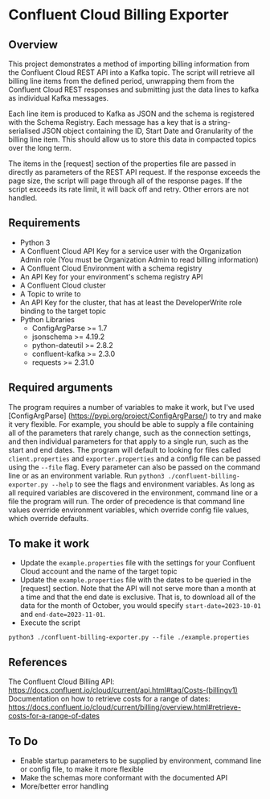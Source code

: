 # Confluent Cloud Billing Exporter

## Overview
This project demonstrates a method of importing billing information from the Confluent Cloud REST API into a Kafka topic. The script will retrieve all billing line items from the defined period, unwrapping them from the Confluent Cloud REST responses and submitting just the data lines to kafka as individual Kafka messages.

Each line item is produced to Kafka as JSON and the schema is registered with the Schema Registry. Each message has a key that is a string-serialised JSON object containing the ID, Start Date and Granularity of the billing line item. This should allow us to store this data in compacted topics over the long term.

The items in the [request] section of the properties file are passed in directly as parameters of the REST API request. If the response exceeds the page size, the script will page through all of the response pages. If the script exceeds its rate limit, it will back off and retry. Other errors are not handled.

## Requirements

* Python 3
* A Confluent Cloud API Key for a service user with the Organization Admin role (You must be Organization Admin to read billing information)
* A Confluent Cloud Environment with a schema registry
* An API Key for your environment's schema registry API
* A Confluent Cloud cluster
* A Topic to write to
* An API Key for the cluster, that has at least the DeveloperWrite role binding to the target topic
* Python Libraries
    * ConfigArgParse >= 1.7
    * jsonschema >= 4.19.2
    * python-dateutil >= 2.8.2
    * confluent-kafka >= 2.3.0
    * requests >= 2.31.0

## Required arguments

The program requires a number of variables to make it work, but I've used [ConfigArgParse] (https://pypi.org/project/ConfigArgParse/) to try and make it very flexible. For example, you should be able to supply a file containing all of the parameters that rarely change, such as the connection settings, and then individual parameters for that apply to a single run, such as the start and end dates.
The program will default to looking for files called `client.properties` and `exporter.properties` and a config file can be passed using the `--file` flag. Every parameter can also be passed on the command line or as an environment variable. Run `python3 ./confluent-billing-exporter.py --help` to see the flags and environment variables. As long as all required variables are discovered in the environment, command line or a file the program will run. The order of precedence is that command line values override environment variables, which override config file values, which override defaults.


## To make it work
* Update the `example.properties` file with the settings for your Confluent Cloud account and the name of the target topic
* Update the `example.properties` file with the dates to be queried in the [request] section. Note that the API will not serve more than a month at a time and that the end date is exclusive. That is, to download all of the data for the month of October, you would specify `start-date=2023-10-01` and `end-date=2023-11-01`.
* Execute the script
```
python3 ./confluent-billing-exporter.py --file ./example.properties 
```

## References

The Confluent Cloud Billing API: https://docs.confluent.io/cloud/current/api.html#tag/Costs-(billingv1)
Documentation on how to retrieve costs for a range of dates: https://docs.confluent.io/cloud/current/billing/overview.html#retrieve-costs-for-a-range-of-dates

## To Do
* Enable startup parameters to be supplied by environment, command line or config file, to make it more flexible
* Make the schemas more conformant with the documented API
* More/better error handling